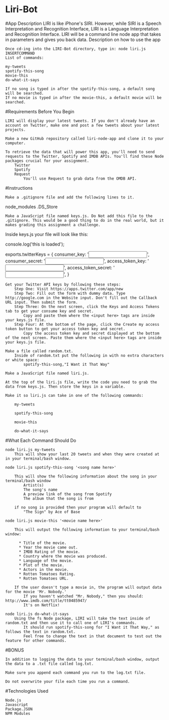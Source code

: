 # Liri-Bot
#App Description
LIRI is like iPhone's SIRI. However, while SIRI is a Speech Interpretation and Recognition Interface, LIRI is a Language Interpretation and Recognition Interface. LIRI will be a command line node app that takes in parameters and gives you back data.
Description on how to use the app

    Once cd-ing into the LIRI-Bot directory, type in: node liri.js INSERTCOMMAND
    List of commands:

    my-tweets
    spotify-this-song
    movie-this
    do-what-it-says

    If no song is typed in after the spotify-this-song, a default song will be searched.
    If no movie is typed in after the movie-this, a default movie will be searched.

#Requirements
Before You Begin

    LIRI will display your latest tweets. If you don't already have an account on Twitter, make one and post a few tweets about your latest projects.

    Make a new GitHub repository called liri-node-app and clone it to your computer.

    To retrieve the data that will power this app, you'll need to send requests to the Twitter, Spotify and IMDB APIs. You'll find these Node packages crucial for your assignment.
        Twitter
        Spotify
        Request
            You'll use Request to grab data from the OMDB API.

#Instructions

    Make a .gitignore file and add the following lines to it.

node_modules
.DS_Store

    Make a JavaScript file named keys.js. Do Not add this file to the .gitignore. This would be a good thing to do in the real world, but it makes grading this assignment a challenge.

Inside keys.js your file will look like this:

console.log('this is loaded');

exports.twitterKeys = {
  consumer_key: '<input here>',
  consumer_secret: '<input here>',
  access_token_key: '<input here>',
  access_token_secret: '<input here>',
}

    Get your Twitter API keys by following these steps:
        Step One: Visit https://apps.twitter.com/app/new
        Step Two: Fill out the form with dummy data. Type http://google.com in the Website input. Don't fill out the Callback URL input. Then submit the form.
        Step Three: On the next screen, click the Keys and Access Tokens tab to get your consume key and secret.
            Copy and paste them where the <input here> tags are inside your keys.js file.
        Step Four: At the bottom of the page, click the Create my access token button to get your access token key and secret.
            Copy the access token key and secret displayed at the bottom of the next screen. Paste them where the <input here> tags are inside your keys.js file.

    Make a file called random.txt.
        Inside of random.txt put the following in with no extra characters or white space:
            spotify-this-song,"I Want it That Way"

    Make a JavaScript file named liri.js.

    At the top of the liri.js file, write the code you need to grab the data from keys.js. Then store the keys in a variable.

    Make it so liri.js can take in one of the following commands:

        my-tweets

        spotify-this-song

        movie-this

        do-what-it-says

#What Each Command Should Do

    node liri.js my-tweets
        This will show your last 20 tweets and when they were created at in your terminal/bash window.

    node liri.js spotify-this-song '<song name here>'

        This will show the following information about the song in your terminal/bash window
            Artist(s)
            The song's name
            A preview link of the song from Spotify
            The album that the song is from

        if no song is provided then your program will default to
            "The Sign" by Ace of Base

    node liri.js movie-this '<movie name here>'

        This will output the following information to your terminal/bash window:

          * Title of the movie.
          * Year the movie came out.
          * IMDB Rating of the movie.
          * Country where the movie was produced.
          * Language of the movie.
          * Plot of the movie.
          * Actors in the movie.
          * Rotten Tomatoes Rating.
          * Rotten Tomatoes URL.

        If the user doesn't type a movie in, the program will output data for the movie 'Mr. Nobody.'
            If you haven't watched "Mr. Nobody," then you should: http://www.imdb.com/title/tt0485947/
            It's on Netflix!

    node liri.js do-what-it-says
        Using the fs Node package, LIRI will take the text inside of random.txt and then use it to call one of LIRI's commands.
            It should run spotify-this-song for "I Want it That Way," as follows the text in random.txt.
            Feel free to change the text in that document to test out the feature for other commands.

#BONUS

    In addition to logging the data to your terminal/bash window, output the data to a .txt file called log.txt.

    Make sure you append each command you run to the log.txt file.

    Do not overwrite your file each time you run a command.

#Technologies Used

    Node.js
    Javascript
    Package.JSON
    NPM Modules

